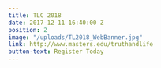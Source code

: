 ```yaml
---
title: TLC 2018
date: 2017-12-11 16:40:00 Z
position: 2
image: "/uploads/TL2018_WebBanner.jpg"
link: http://www.masters.edu/truthandlife
button-text: Register Today
---
```



